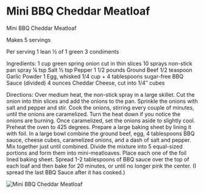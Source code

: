 # Mini BBQ Cheddar Meatloaf

Mini BBQ Cheddar Meatloaf

Makes 5 servings

Per serving
1 lean
½ of 1 green 
3 condiments

Ingredients:
1 cup green spring onion cut in thin slices
10 sprays non-stick pan spray
¼ tsp Salt
½ tsp Pepper
1 1/2 pounds Ground Beef
1/2 teaspoon Garlic Powder
1 Egg, whisked
1/4 cup + 4 tablespoons sugar-free BBQ Sauce (divided)
4 ounces Cheddar Cheese, cut into 1/4″ cubes

Directions:
Over medium heat, the non-stick spray in a large skillet. Cut the onion into thin slices and add the onions to the pan. Sprinkle the onions with salt and pepper and stir. Cook the onions, stirring every couple of minutes, until the onions are caramelized. Turn the heat down if you notice the onions are burning. Once caramelized, set the onions aside to slightly cool.
Preheat the oven to 425 degrees. Prepare a large baking sheet by lining it with foil.
In a large bowl combine the ground beef, egg, 4 tablespoons BBQ sauce, cheese cubes, caramelized onions, and a dash of salt and pepper. Mix together just until combined.
Divide the mixture into 5 equal-sized portions and form them into mini-meatloaves. Place each one of the foil lined baking sheet. Spread 1-2 tablespoons of BBQ sauce over the top of each loaf and then bake for 20 minutes, or until no longer pink the center. (I spread the last BBQ Sauce after it has cooked.)

![Mini BBQ Cheddar Meatloaf](./Mini%20BBQ%20Cheddar%20Meatloaf.png)


